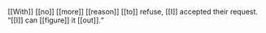 [[With]] [[no]] [[more]] [[reason]] [[to]] refuse, [[I]] accepted their request. “[[I]] can [[figure]] it [[out]].“